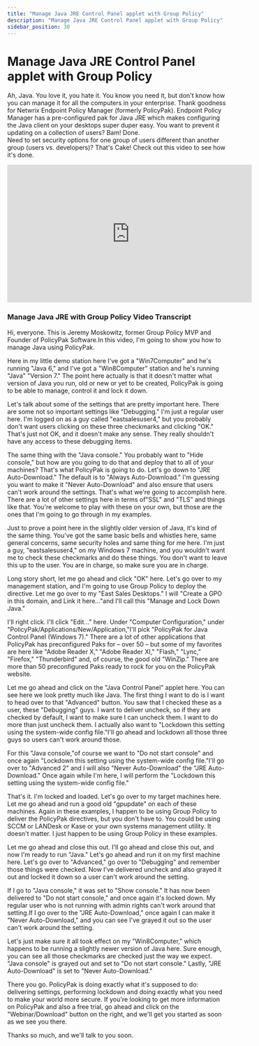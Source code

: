 ```yaml
---
title: "Manage Java JRE Control Panel applet with Group Policy"
description: "Manage Java JRE Control Panel applet with Group Policy"
sidebar_position: 30
---
```

# Manage Java JRE Control Panel applet with Group Policy

Ah, Java. You love it, you hate it. You know you need it, but don't know how you can manage it for
all the computers in your enterprise. Thank goodness for Netwrix Endpoint Policy Manager (formerly
PolicyPak). Endpoint Policy Manager has a pre-configured pak for Java JRE which makes configuring
the Java client on your desktops super duper easy. You want to prevent it updating on a collection
of users? Bam! Done.  
Need to set security options for one group of users different than another group (users vs.
developers)? That's Cake! Check out this video to see how it's done.

<iframe width="560" height="315" src="https://www.youtube.com/embed/aJOp02QxK8M?si=nlBEvGqGqEFOnjiX" title="YouTube video player" frameborder="0" allow="accelerometer; autoplay; clipboard-write; encrypted-media; gyroscope; picture-in-picture; web-share" referrerpolicy="strict-origin-when-cross-origin" allowfullscreen></iframe>

### Manage Java JRE with Group Policy Video Transcript

Hi, everyone. This is Jeremy Moskowitz, former Group Policy MVP and Founder of PolicyPak Software.In
this video, I'm going to show you how to manage Java using PolicyPak.

Here in my little demo station here I've got a "Win7Computer" and he's running "Java 6," and I've
got a "Win8Computer" station and he's running "Java" "Version 7." The point here actually is that it
doesn't matter what version of Java you run, old or new or yet to be created, PolicyPak is going to
be able to manage, control it and lock it down.

Let's talk about some of the settings that are pretty important here. There are some not so
important settings like "Debugging." I'm just a regular user here. I'm logged on as a guy called
"eastsalesuser4," but you probably don't want users clicking on these three checkmarks and clicking
"OK." That's just not OK, and it doesn't make any sense. They really shouldn't have any access to
these debugging items.

The same thing with the "Java console." You probably want to "Hide console," but how are you going
to do that and deploy that to all of your machines? That's what PolicyPak is going to do. Let's go
down to "JRE Auto-Download." The default is to "Always Auto-Download." I'm guessing you want to make
it "Never Auto-Download" and also ensure that users can't work around the settings. That's what
we're going to accomplish here. There are a lot of other settings here in terms of"SSL" and "TLS"
and things like that. You're welcome to play with these on your own, but those are the ones that I'm
going to go through in my examples.

Just to prove a point here in the slightly older version of Java, it's kind of the same thing.
You've got the same basic bells and whistles here, same general concerns, same security holes and
same thing for me here. I'm just a guy, "eastsalesuser4," on my Windows 7 machine, and you wouldn't
want me to check these checkmarks and do these things. You don't want to leave this up to the user.
You are in charge, so make sure you are in charge.

Long story short, let me go ahead and click "OK" here. Let's go over to my management station, and
I'm going to use Group Policy to deploy the directive. Let me go over to my "East Sales Desktops." I
will "Create a GPO in this domain, and Link it here…"and I'll call this "Manage and Lock Down Java."

I'll right click. I'll click "Edit…" here. Under "Computer Configuration," under
"PolicyPak/Applications/New/Application,"I'll pick "PolicyPak for Java Control Panel (Windows 7)."
There are a lot of other applications that PolicyPak has preconfigured Paks for – over 50 – but some
of my favorites are here like "Adobe Reader X," "Adobe Reader XI," "Flash," "Lync," "Firefox,"
"Thunderbird" and, of course, the good old "WinZip." There are more than 50 preconfigured Paks ready
to rock for you on the PolicyPak website.

Let me go ahead and click on the "Java Control Panel" applet here. You can see here we look pretty
much like Java. The first thing I want to do is I want to head over to that "Advanced" button. You
saw that I checked these as a user, these "Debugging" guys. I want to deliver uncheck, so if they
are checked by default, I want to make sure I can uncheck them. I want to do more than just uncheck
them. I actually also want to "Lockdown this setting using the system-wide config file."I'll go
ahead and lockdown all those three guys so users can't work around those.

For this "Java console,"of course we want to "Do not start console" and once again "Lockdown this
setting using the system-wide config file."I'll go over to "Advanced 2" and I will also "Never
Auto-Download" the "JRE Auto-Download." Once again while I'm here, I will perform the "Lockdown this
setting using the system-wide config file."

That's it. I'm locked and loaded. Let's go over to my target machines here. Let me go ahead and run
a good old "gpupdate" on each of these machines. Again in these examples, I happen to be using Group
Policy to deliver the PolicyPak directives, but you don't have to. You could be using SCCM or
LANDesk or Kase or your own systems management utility. It doesn't matter. I just happen to be using
Group Policy in these examples.

Let me go ahead and close this out. I'll go ahead and close this out, and now I'm ready to run
"Java." Let's go ahead and run it on my first machine here. Let's go over to "Advanced," go over to
"Debugging" and remember those things were checked. Now I've delivered uncheck and also grayed it
out and locked it down so a user can't work around the setting.

If I go to "Java console," it was set to "Show console." It has now been delivered to "Do not start
console," and once again it's locked down. My regular user who is not running with admin rights
can't work around that setting.If I go over to the "JRE Auto-Download," once again I can make it
"Never Auto-Download," and you can see I've grayed it out so the user can't work around the setting.

Let's just make sure it all took effect on my "Win8Computer," which happens to be running a slightly
newer version of Java here. Sure enough, you can see all those checkmarks are checked just the way
we expect. "Java console" is grayed out and set to "Do not start console." Lastly, "JRE
Auto-Download" is set to "Never Auto-Download."

There you go. PolicyPak is doing exactly what it's supposed to do: delivering settings, performing
lockdown and doing exactly what you need to make your world more secure. If you're looking to get
more information on PolicyPak and also a free trial, go ahead and click on the "Webinar/Download"
button on the right, and we'll get you started as soon as we see you there.

Thanks so much, and we'll talk to you soon.
